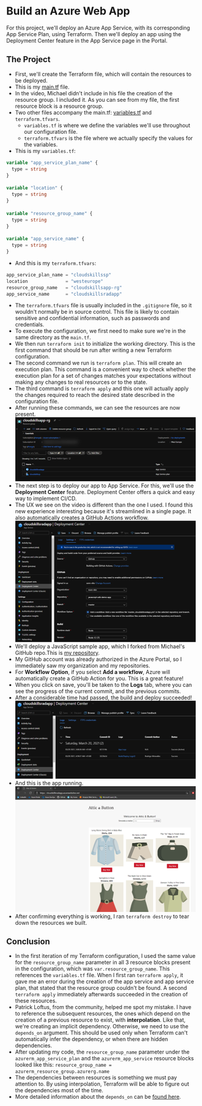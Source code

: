# Build an Azure Web App

For this project, we'll deploy an Azure App Service, with its corresponding App Service Plan, using Terraform. Then we'll deploy an app using the Deployment Center feature in the App Service page in the Portal.

## The Project

- First, we'll create the Terraform file, which will contain the resources to be deployed.
- This is my [main.tf](Project2/main.tf) file.
- In the video, Michael didn't include in his file the creation of the resource group. I included it. As you can see from my file, the first resource block is a resource group.
- Two other files accompany the main.tf: [variables.tf](Project2/variables.tf) and `terraform.tfvars`.
  - `variables.tf` is where we define the variables we'll use throughout our configuration file.
  - `terraform.tfvars` is the file where we actually specify the values for the variables.
- This is my `variables.tf`:

```terraform
variable "app_service_plan_name" {
  type = string
}

variable "location" {
  type = string
}

variable "resource_group_name" {
  type = string
}

variable "app_service_name" {
  type = string
}
```

- And this is my `terraform.tfvars`:

```terraform
app_service_plan_name = "cloudskillssp"
location              = "westeurope"
resource_group_name   = "cloudskillsapp-rg"
app_service_name      = "cloudskillsradapp"
```

- The `terraform.tfvars` file is usually included in the `.gitignore` file, so it wouldn't normally be in source control. This file is likely to contain sensitive and confidential information, such as passwords and credentials.
- To execute the configuration, we first need to make sure we're in the same directory as the `main.tf`.
- We then run `terraform init` to initialize the working directory. This is the first command that should be run after writing a new Terraform configuration.
- The second command we run is `terraform plan`. This will create an execution plan. This command is a convenient way to check whether the execution plan for a set of changes matches your expectations without making any changes to real resources or to the state.
- The third command is `terraform apply` and this one will actually apply the changes required to reach the desired state described in the configuration file.
- After running these commands, we can see the resources are now present.
![Azure Portal](project2_azureportal.png)
- The next step is to deploy our app to App Service. For this, we'll use the **Deployment Center** feature. Deployment Center offers a quick and easy way to implement CI/CD.
- The UX we see on the video is different than the one I used. I found this new experience interesting because it's streamlined in a single page. It also automatically creates a GitHub Actions workflow.
![Deployment Center](project2_deploymentcenter.png)
- We'll deploy a JavaScript sample app, which I forked from Michael's GitHub repo.This is [my repository](https://github.com/suvo-oko/javascript-sdk-demo-app).
- My GitHub account was already authorized in the Azure Portal, so I immediately saw my organization and my repositories.
- For **Workflow Option**, if you select **Add a workflow**, Azure will automatically create a GitHub Action for you. This is a great feature!
- When you click on save, you'll be taken to the **Logs** tab, where you can see the progress of the current commit, and the previous commits.
- After a considerable time had passed, the build and deploy succeeded!
![Deployment Success](project2_deploymentsuccess.png)
- And this is the app running.
![App running](project2_webapprunning.png)
- After confirming everything is working, I ran `terraform destroy` to tear down the resources we built.

## Conclusion

- In the first iteration of my Terraform configuration, I used the same value for the `resource_group_name` parameter in all 3 resource blocks present in the configuration, which was `var.resource_group_name`. This references the `variables.tf` file. When I first ran `terraform apply`, it gave me an error during the creation of the app service and app service plan, that stated that the resource group couldn't be found. A second `terraform apply` immediately afterwards succeeded in the creation of these resources.
- Patrick Loftus, from the community, helped me spot my mistake. I have to reference the subsequent resources, the ones which depend on the creation of a previous resource to exist, with **interpolation**. Like that, we're creating an implicit dependency. Otherwise, we need to use the `depends_on` argument. This should be used only when Terraform can't automatically infer the dependency, or when there are hidden dependencies.
- After updating my code, the `resource_group_name` parameter under the `azurerm_app_service_plan` and the `azurerm_app_service` resource blocks looked like this: `resource_group_name = azurerm_resource_group.azurerg.name`
- The dependencies between resources is something we must pay attention to. By using interpolation, Terraform will be able to figure out the dependencies most of the time.
- More detailed information about the `depends_on` can be [found here](https://www.terraform.io/docs/language/meta-arguments/depends_on.html).
